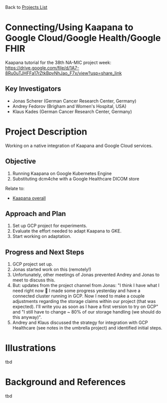 Back to [Projects List](../../README.md#ProjectsList)

# Connecting/Using Kaapana to Google Cloud/Google Health/Google FHIR

Kaapana tutorial for the 38th NA-MIC project week: https://drive.google.com/file/d/1A7-8Ru0uTJHFFa17rZtkBpvNhJao_F7x/view?usp=share_link

## Key Investigators

- Jonas Scherer (German Cancer Research Center, Germany)
- Andrey Fedorov (Brigham and Women's Hospital, USA)
- Klaus Kades (German Cancer Research Center, Germany)

# Project Description

Working on a native integration of Kaapana and Google Cloud services.

## Objective

<!-- Describe here WHAT you would like to achieve (what you will have as end result). -->

1. Running Kaapana on Google Kubernetes Engine
2. Substituting dcm4che with a Google Healthcare DICOM store

Relate to:
- [Kaapana overall](https://github.com/NA-MIC/ProjectWeek/tree/master/PW38_2023_GranCanaria/Projects/Kaapana_overall)

## Approach and Plan

<!-- Describe here HOW you would like to achieve the objectives stated above. -->

1. Set up GCP project for experiments.
2. Evaluate the effort needed to adapt Kaapana to GKE.
3. Start working on adaptation.

## Progress and Next Steps

<!-- Update this section as you make progress, describing of what you have ACTUALLY DONE. If there are specific steps that you could not complete then you can describe them here, too. -->

1. GCP project set up.
2. Jonas started work on this (remotely!)
3. Unfortunately, other meetings of Jonas prevented Andrey and Jonas to meet to discuss this.
4. But: updates from the project channel from Jonas: "I think I have what I need right now 🙂 I made some progress yesterday and have a connected cluster running in GCP. Now I need to make a couple adjustments regarding the storage claims within our project (that was expected).  I'll write you as soon as I have a first version to try on GCP" and "I still have to change ~ 80% of our storage handling (we should do this anyway)".
5. Andrey and Klaus discussed the strategy for integration with GCP Healthcare (see notes in the umbrella project) and identified initial steps.

# Illustrations

<!-- Add pictures and links to videos that demonstrate what has been accomplished.
![Description of picture](Example2.jpg)
![Some more images](Example2.jpg)
-->

tbd

# Background and References

tbd
<!-- If you developed any software, include link to the source code repository. If possible, also add links to sample data, and to any relevant publications. -->

